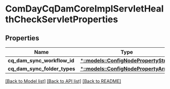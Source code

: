 # ComDayCqDamCoreImplServletHealthCheckServletProperties

## Properties
Name | Type | Description | Notes
------------ | ------------- | ------------- | -------------
**cq_dam_sync_workflow_id** | [***::models::ConfigNodePropertyString**](configNodePropertyString.md) |  | [optional] 
**cq_dam_sync_folder_types** | [***::models::ConfigNodePropertyArray**](configNodePropertyArray.md) |  | [optional] 

[[Back to Model list]](../README.md#documentation-for-models) [[Back to API list]](../README.md#documentation-for-api-endpoints) [[Back to README]](../README.md)


